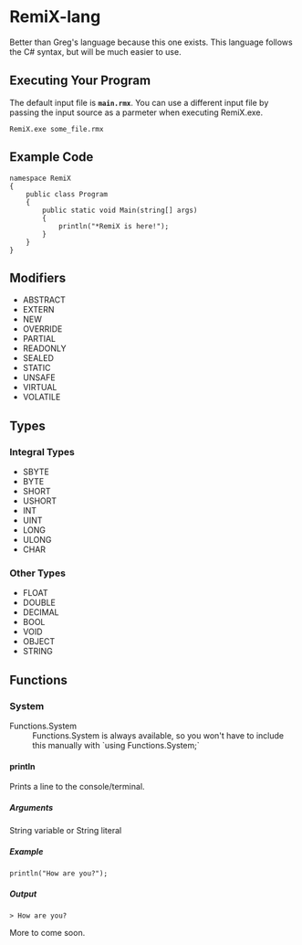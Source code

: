 # RemiX-lang
Better than Greg's language because this one exists.
This language follows the C# syntax, but will be much easier to use.
## Executing Your Program
The default input file is **`main.rmx`**.  You can use a different input file by passing the input source as a parmeter when executing RemiX.exe.
```
RemiX.exe some_file.rmx
```

## Example Code
```
namespace RemiX
{
    public class Program
    {
        public static void Main(string[] args)
        {
            println("*RemiX is here!");
        }
    }
}
```
## Modifiers
- ABSTRACT
- EXTERN
- NEW
- OVERRIDE
- PARTIAL
- READONLY
- SEALED
- STATIC
- UNSAFE
- VIRTUAL
- VOLATILE
## Types
### Integral Types
- SBYTE
- BYTE 
- SHORT 
- USHORT 
- INT 
- UINT 
- LONG 
- ULONG 
- CHAR
### Other Types
- FLOAT 
- DOUBLE 
- DECIMAL 
- BOOL 
- VOID 
- OBJECT 
- STRING 

## Functions
### System
<dl>
    <dt>Functions.System</dt>
    <dd>
        Functions.System is always available, so you won't have to include this manually with `using Functions.System;`
    </dd>
</dl>

#### println
Prints a line to the console/terminal.
##### Arguments
String variable or String literal
##### Example
```
println("How are you?");
```
##### Output
```
> How are you?
```

More to come soon.
